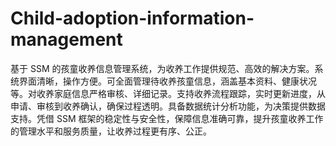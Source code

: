 # Child-adoption-information-management
基于 SSM 的孩童收养信息管理系统，为收养工作提供规范、高效的解决方案。系统界面清晰，操作方便。可全面管理待收养孩童信息，涵盖基本资料、健康状况等。对收养家庭信息严格审核、详细记录。支持收养流程跟踪，实时更新进度，从申请、审核到收养确认，确保过程透明。具备数据统计分析功能，为决策提供数据支持。凭借 SSM 框架的稳定性与安全性，保障信息准确可靠，提升孩童收养工作的管理水平和服务质量，让收养过程更有序、公正。 
